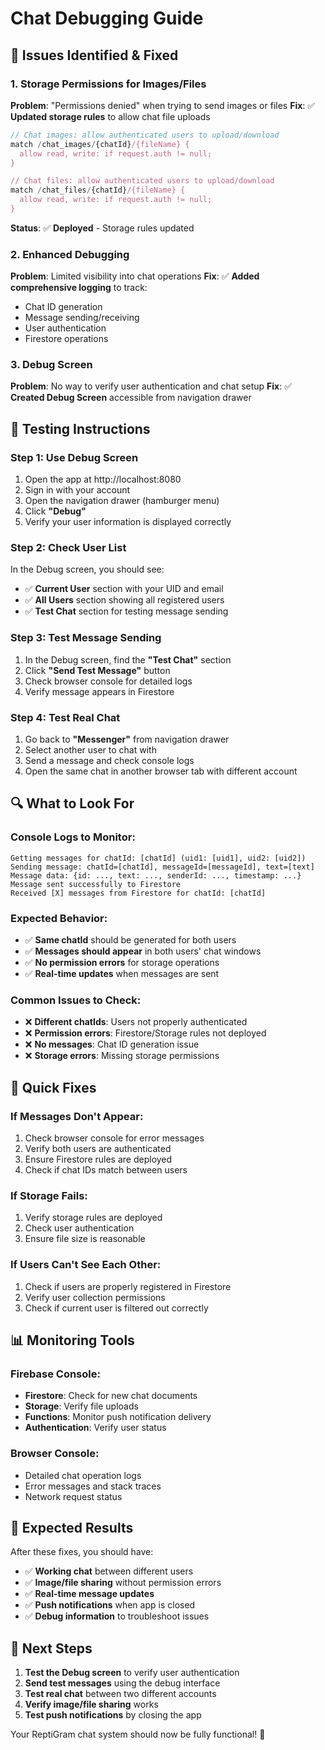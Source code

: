 # Chat Debugging Guide

## 🐛 **Issues Identified & Fixed**

### **1. Storage Permissions for Images/Files**
**Problem**: "Permissions denied" when trying to send images or files
**Fix**: ✅ **Updated storage rules** to allow chat file uploads
```javascript
// Chat images: allow authenticated users to upload/download
match /chat_images/{chatId}/{fileName} {
  allow read, write: if request.auth != null;
}

// Chat files: allow authenticated users to upload/download
match /chat_files/{chatId}/{fileName} {
  allow read, write: if request.auth != null;
}
```
**Status**: ✅ **Deployed** - Storage rules updated

### **2. Enhanced Debugging**
**Problem**: Limited visibility into chat operations
**Fix**: ✅ **Added comprehensive logging** to track:
- Chat ID generation
- Message sending/receiving
- User authentication
- Firestore operations

### **3. Debug Screen**
**Problem**: No way to verify user authentication and chat setup
**Fix**: ✅ **Created Debug Screen** accessible from navigation drawer

## 🧪 **Testing Instructions**

### **Step 1: Use Debug Screen**
1. Open the app at http://localhost:8080
2. Sign in with your account
3. Open the navigation drawer (hamburger menu)
4. Click **"Debug"**
5. Verify your user information is displayed correctly

### **Step 2: Check User List**
In the Debug screen, you should see:
- ✅ **Current User** section with your UID and email
- ✅ **All Users** section showing all registered users
- ✅ **Test Chat** section for testing message sending

### **Step 3: Test Message Sending**
1. In the Debug screen, find the **"Test Chat"** section
2. Click **"Send Test Message"** button
3. Check browser console for detailed logs
4. Verify message appears in Firestore

### **Step 4: Test Real Chat**
1. Go back to **"Messenger"** from navigation drawer
2. Select another user to chat with
3. Send a message and check console logs
4. Open the same chat in another browser tab with different account

## 🔍 **What to Look For**

### **Console Logs to Monitor:**
```
Getting messages for chatId: [chatId] (uid1: [uid1], uid2: [uid2])
Sending message: chatId=[chatId], messageId=[messageId], text=[text]
Message data: {id: ..., text: ..., senderId: ..., timestamp: ...}
Message sent successfully to Firestore
Received [X] messages from Firestore for chatId: [chatId]
```

### **Expected Behavior:**
- ✅ **Same chatId** should be generated for both users
- ✅ **Messages should appear** in both users' chat windows
- ✅ **No permission errors** for storage operations
- ✅ **Real-time updates** when messages are sent

### **Common Issues to Check:**
- ❌ **Different chatIds**: Users not properly authenticated
- ❌ **Permission errors**: Firestore/Storage rules not deployed
- ❌ **No messages**: Chat ID generation issue
- ❌ **Storage errors**: Missing storage permissions

## 🚀 **Quick Fixes**

### **If Messages Don't Appear:**
1. Check browser console for error messages
2. Verify both users are authenticated
3. Ensure Firestore rules are deployed
4. Check if chat IDs match between users

### **If Storage Fails:**
1. Verify storage rules are deployed
2. Check user authentication
3. Ensure file size is reasonable

### **If Users Can't See Each Other:**
1. Check if users are properly registered in Firestore
2. Verify user collection permissions
3. Check if current user is filtered out correctly

## 📊 **Monitoring Tools**

### **Firebase Console:**
- **Firestore**: Check for new chat documents
- **Storage**: Verify file uploads
- **Functions**: Monitor push notification delivery
- **Authentication**: Verify user status

### **Browser Console:**
- Detailed chat operation logs
- Error messages and stack traces
- Network request status

## 🎯 **Expected Results**

After these fixes, you should have:
- ✅ **Working chat** between different users
- ✅ **Image/file sharing** without permission errors
- ✅ **Real-time message updates**
- ✅ **Push notifications** when app is closed
- ✅ **Debug information** to troubleshoot issues

## 🔧 **Next Steps**

1. **Test the Debug screen** to verify user authentication
2. **Send test messages** using the debug interface
3. **Test real chat** between two different accounts
4. **Verify image/file sharing** works
5. **Test push notifications** by closing the app

Your ReptiGram chat system should now be fully functional! 🚀 